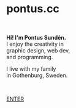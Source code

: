 # pontus.cc

<br>

**Hi! I'm Pontus Sundén.**  
I enjoy the creativity in  
graphic design, web dev,  
and programming.

I live with my family  
in Gothenburg, Sweden.

<br>

[ENTER](#pontus-sundén)